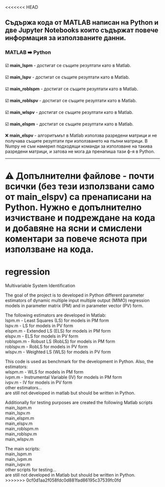 <<<<<<< HEAD
## Съдържа кода от MATLAB написан на Python и две Jupyter Notebooks които съдържат повече информация за използваните данни.

### MATLAB :arrow_right: Python
:ballot_box_with_check: **main_lspm** -  достигат се същите резултати като в Matlab. 

:ballot_box_with_check: **main_lspv** - достигат се същите резултати като в Matlab. 

:ballot_box_with_check: **main_roblspm** - достигат се същите резултати като в Matlab. 

:ballot_box_with_check: **main_roblspv** - достигат се същите резултати като в Matlab. 

:ballot_box_with_check: **main_wlspv** - достигат се същите резултати като в Matlab. 

:ballot_box_with_check: **main_elspm** - достигат се същите резултати като в Matlab. 

:x: **main_elspv** - алгоритъмът в Matlab използва разредени матрици и не получава същите резултати при използването на пълни матрици. В Numpy не съм намерил подходящи команди за използване на такива разредени матрици, и затова не мога да пренапиша тази ф-я в Python.

---
:warning: **Допълнителни файлове** - почти всички (без тези използвани само от main_elspv) са пренаписани на Python. Нужно е допълнително изчистване и подреждане на кода и добавяне на ясни и смислени коментари за повече яснота при използване на кода.
=======
# regression
Multivariable System Identification

The goal of the project is to developed in Python different parameter estimators of dynamic multiple input multiple output (MIMO) regression models in parameter matrix (PM) and in parameter vector (PV) form.

The following estimators are developed in Matlab:  <br>
	lspm.m		- Least Squares (LS) for models in PM form <br>
	lspv.m		- LS for models in PV form <br>
	elspm.m		- Extended LS (ELS) for models in PM form <br>
	elspv.m		- ELS for models in PV form <br>
	roblspm.m	- Robust LS (RobLS) for models in PM form <br>
	roblspv.m	- RobLS for models in PV form <br>
	wlspv.m		- Weighted LS (WLS) for models in PV form <br>
<p>
This code is used as benchmark for the development in Python. Also, the estimators: <br>
	wlspm.m 	- WLS for models in PM form <br>
	ivpm.m		- Instrumental Variable (IV) for models in PM form <br>
	ivpv.m		- IV  for models in PV form <br>
	other estimators... <br>
are still not developed in matlab but should be written in Python.
<p>
Additionally for testing purposes are created the following Matlab scripts <br>
	main_lspm.m <br>
	main_lspv.m <br>
	main_elspm.m <br>
	main_elspv.m <br>
	main_roblspm.m <br>
	main_roblspv.m <br>
	main_wlspv.m <br>
<p>
The main scripts: <br>
	main_lspm.m <br>
	main_ivpm.m <br>
	main_ivpv.m <br>
	other scripts for testing... <br>
are still not developed in Matlab but should be written in Python. <br>
>>>>>>> 0cf0d1aa2f058fdc0d881fad86195c37539fc0fd
